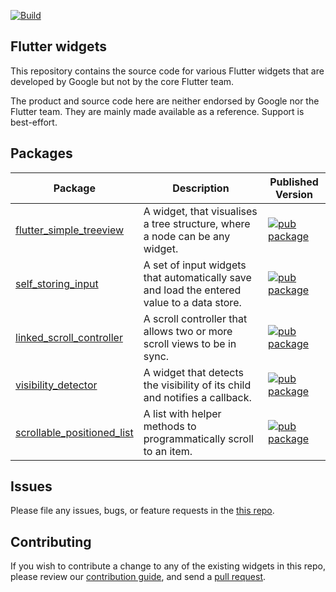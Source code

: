 [![Build](https://github.com/google/flutter.widgets/actions/workflows/build.yaml/badge.svg)](https://github.com/google/flutter.widgets/actions/workflows/build.yaml)

## Flutter widgets

This repository contains the source code for various Flutter widgets that are
developed by Google but not by the core Flutter team.

The product and source code here are neither endorsed by Google nor the Flutter
team. They are mainly made available as a reference. Support is best-effort.

## Packages

Package | Description | Published Version
--- | --- | ---
[flutter_simple_treeview](packages/flutter_simple_treeview/) | A widget, that visualises a tree structure, where a node can be any widget. | [![pub package](https://img.shields.io/pub/v/flutter_simple_treeview.svg)](https://pub.dev/packages/flutter_simple_treeview)
[self_storing_input](packages/self_storing_input/) | A set of input widgets that automatically save and load the entered value to a data store. | [![pub package](https://img.shields.io/pub/v/self_storing_input.svg)](https://pub.dev/packages/self_storing_input)
[linked_scroll_controller](packages/linked_scroll_controller/) | A scroll controller that allows two or more scroll views to be in sync. | [![pub package](https://img.shields.io/pub/v/linked_scroll_controller.svg)](https://pub.dev/packages/linked_scroll_controller)
[visibility_detector](packages/visibility_detector/) | A widget that detects the visibility of its child and notifies a callback. | [![pub package](https://img.shields.io/pub/v/visibility_detector.svg)](https://pub.dev/packages/visibility_detector)
[scrollable_positioned_list](packages/scrollable_positioned_list/) | A list with helper methods to programmatically scroll to an item. | [![pub package](https://img.shields.io/pub/v/scrollable_positioned_list.svg)](https://pub.dev/packages/scrollable_positioned_list)

## Issues

Please file any issues, bugs, or feature requests in the [this
repo](https://github.com/google/flutter.widgets/issues/new).

## Contributing

If you wish to contribute a change to any of the existing widgets in this repo,
please review our [contribution guide](https://github.com/google/flutter.widgets/blob/master/CONTRIBUTING.md),
and send a [pull request](https://github.com/google/flutter.widgets/pulls).
